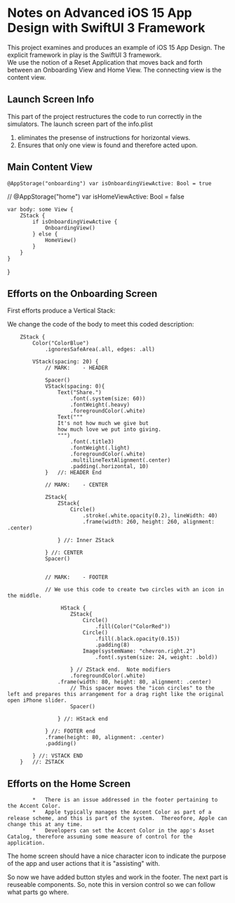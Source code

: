#  Notes on Advanced iOS 15 App Design with SwiftUI 3 Framework
This project examines and produces an example of iOS 15 App Design.  The explicit framework in play is the SwiftUI 3 framework.   
We use the notion of a Reset Application that moves back and forth between an Onboarding View and Home View.  The connecting view is the content view.

## Launch Screen Info
This part of the project restructures the code to run correctly in the simulators.  The launch screen part of the info.plist 
1. eliminates the presense of instructions for horizontal views.
2. Ensures that only one view is found and therefore acted upon.

## Main Content View


    @AppStorage("onboarding") var isOnboardingViewActive: Bool = true
   // @AppStorage("home") var isHomeViewActive: Bool = false
    
    
    
    var body: some View {
        ZStack {
            if isOnboardingViewActive {
                OnboardingView()
            } else {
                HomeView()
            }
        }
    }
}

##  Efforts on the Onboarding Screen
First efforts produce a Vertical Stack:

We change the code of the body to meet this coded description:

        ZStack {
            Color("ColorBlue")
                .ignoresSafeArea(.all, edges: .all)
            
            VStack(spacing: 20) {
                // MARK:    - HEADER
                
                Spacer()
                VStack(spacing: 0){
                    Text("Share.")
                        .font(.system(size: 60))
                        .fontWeight(.heavy)
                        .foregroundColor(.white)
                    Text("""
                    It's not how much we give but
                    how much love we put into giving.
                    """)
                        .font(.title3)
                        .fontWeight(.light)
                        .foregroundColor(.white)
                        .multilineTextAlignment(.center)
                        .padding(.horizontal, 10)
                }   //: HEADER End
                
                // MARK:    - CENTER
                
                ZStack{
                    ZStack{
                        Circle()
                            .stroke(.white.opacity(0.2), lineWidth: 40)
                            .frame(width: 260, height: 260, alignment: .center)
                        
                    } //: Inner ZStack
                    
                } //: CENTER
                Spacer()
                
                
                // MARK:    - FOOTER
                
                // We use this code to create two circles with an icon in the middle. 
                
                     HStack {
                        ZStack{
                            Circle()
                                .fill(Color("ColorRed"))
                            Circle()
                                .fill(.black.opacity(0.15))
                                .padding(8)
                            Image(systemName: "chevron.right.2")
                                .font(.system(size: 24, weight: .bold))
                            
                        } // ZStack end.  Note modifiers
                        .foregroundColor(.white)
                    .frame(width: 80, height: 80, alignment: .center)
                        // This spacer moves the "icon circles" to the left and prepares this arrangement for a drag right like the original open iPhone slider.
                        Spacer()
                        
                    } //: HStack end
                    
                } //: FOOTER end
                .frame(height: 80, alignment: .center)
                .padding()
                
            } //: VSTACK END
        }   //: ZSTACK
    
    


##  Efforts on the Home Screen


            *   There is an issue addressed in the footer pertaining to the Accent Color.
            *   Apple typically manages the Accent Color as part of a release scheme, and this is part of the system.  Thereofore, Apple can change this at any time.
            *   Developers can set the Accent Color in the app's Asset Catalog, therefore assuming some measure of control for the application.
The home screen should have a nice character icon to indicate the purpose of the app and user actions that it is "assisting" with.
            
So now we have added button styles and work in the footer.  The next part is reuseable components. 
So, note this in version control so we can follow what parts go where.


